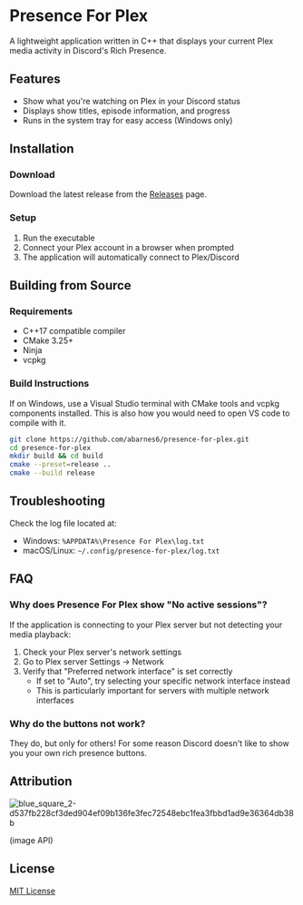 # Presence For Plex

A lightweight application written in C++ that displays your current Plex media activity in Discord's Rich Presence.

## Features

-   Show what you're watching on Plex in your Discord status
-   Displays show titles, episode information, and progress
-   Runs in the system tray for easy access (Windows only)

## Installation

### Download

Download the latest release from the [Releases](https://github.com/abarnes6/presence-for-plex/releases) page.

### Setup

1. Run the executable
2. Connect your Plex account in a browser when prompted
3. The application will automatically connect to Plex/Discord

## Building from Source

### Requirements

-   C++17 compatible compiler
-   CMake 3.25+
-   Ninja
-   vcpkg

### Build Instructions

If on Windows, use a Visual Studio terminal with CMake tools and vcpkg components installed. This is also how you would need to open VS code to compile with it.

```bash
git clone https://github.com/abarnes6/presence-for-plex.git
cd presence-for-plex
mkdir build && cd build
cmake --preset=release ..
cmake --build release
```

## Troubleshooting

Check the log file located at:

-   Windows: `%APPDATA%\Presence For Plex\log.txt`
-   macOS/Linux: `~/.config/presence-for-plex/log.txt`

## FAQ

### Why does Presence For Plex show "No active sessions"?

If the application is connecting to your Plex server but not detecting your media playback:

1. Check your Plex server's network settings
2. Go to Plex server Settings → Network
3. Verify that "Preferred network interface" is set correctly
    - If set to "Auto", try selecting your specific network interface instead
    - This is particularly important for servers with multiple network interfaces

### Why do the buttons not work?

They do, but only for others! For some reason Discord doesn't like to show you your own rich presence buttons.

## Attribution

![blue_square_2-d537fb228cf3ded904ef09b136fe3fec72548ebc1fea3fbbd1ad9e36364db38b](https://github.com/user-attachments/assets/38abfb34-72cf-46d9-9d17-724761aa570a)

(image API)

## License

[MIT License](LICENSE)
